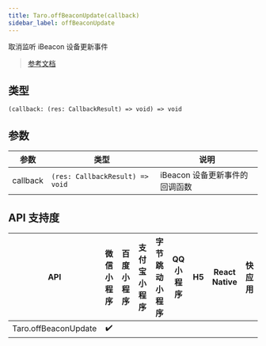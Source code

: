 ```yaml
---
title: Taro.offBeaconUpdate(callback)
sidebar_label: offBeaconUpdate
---
```


取消监听 iBeacon 设备更新事件

> [参考文档](https://developers.weixin.qq.com/miniprogram/dev/api/device/ibeacon/wx.offBeaconUpdate.html)

## 类型

```tsx
(callback: (res: CallbackResult) => void) => void
```

## 参数

| 参数 | 类型 | 说明 |
| --- | --- | --- |
| callback | `(res: CallbackResult) => void` | iBeacon 设备更新事件的回调函数 |

## API 支持度

| API | 微信小程序 | 百度小程序 | 支付宝小程序 | 字节跳动小程序 | QQ 小程序 | H5 | React Native | 快应用 |
| :---: | :---: | :---: | :---: | :---: | :---: | :---: | :---: | :---: |
| Taro.offBeaconUpdate | ✔️ |  |  |  |  |  |  |  |
